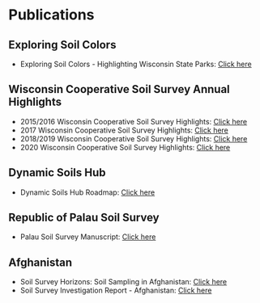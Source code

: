 

# Publications

## Exploring Soil Colors
- Exploring Soil Colors - Highlighting Wisconsin State Parks: [Click here](https://github.com/jneme910/Jason-Nemecek/blob/master/publications/7X5_WI_Park_Soil_Booklet-Web.pdf)

## Wisconsin Cooperative Soil Survey Annual Highlights
- 2015/2016 Wisconsin Cooperative Soil Survey Highlights: [Click here](https://github.com/jneme910/Jason-Nemecek/blob/master/publications/2016_Soils_Booklet_Web.pdf)
- 2017 Wisconsin Cooperative Soil Survey Highlights: [Click here](https://github.com/jneme910/Jason-Nemecek/blob/master/publications/FY17_NRCS-Soils_Report.pdf)
- 2018/2019 Wisconsin Cooperative Soil Survey Highlights: [Click here](https://github.com/jneme910/Jason-Nemecek/blob/master/publications/Cooperative_Soil_Science_-_2018_final_-_WEB_SIZE.pdf)
- 2020 Wisconsin Cooperative Soil Survey Highlights: [Click here](https://github.com/jneme910/Jason-Nemecek/blob/master/publications/Cooperative_Soil_Science_2020_WEB.pdf)

## Dynamic Soils Hub
- Dynamic Soils Hub Roadmap: [Click here](https://github.com/jneme910/Jason-Nemecek/blob/master/publications/Dynamic%20Soil%20Properties%20(DSP)%20Hub%20Epics%20and%2012-Month%20Roadmap.pdf)
  

## Republic of Palau Soil Survey
- Palau Soil Survey Manuscript: [Click here](https://github.com/jneme910/Jason-Nemecek/blob/master/publications/palauCD.pdf)

## Afghanistan
- Soil Survey Horizons: Soil Sampling in Afghanistan: [Click here](https://github.com/jneme910/Jason-Nemecek/blob/master/publications/Afghanistanarticle_02222010.pdf)
- Soil Survey Investigation Report - Afghanistan: [Click here](https://github.com/jneme910/Jason-Nemecek/blob/master/publications/SSIR_%20Soils%20Afghanistan_2018%20.pdf)
  

